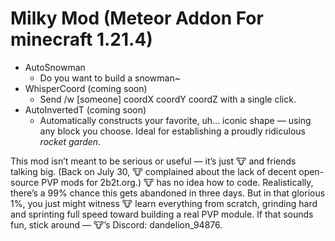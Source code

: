 # Milky Mod (Meteor Addon For minecraft 1.21.4)

- AutoSnowman
  - Do you want to build a snowman~
- WhisperCoord (coming soon)
  - Send /w [someone] coordX coordY coordZ with a single click.
- AutoInvertedT (coming soon)
  - Automatically constructs your favorite, uh... iconic shape — using any block you choose. Ideal for establishing a proudly ridiculous *rocket garden*.

This mod isn’t meant to be serious or useful — it’s just 🐮 and friends talking big. (Back on July 30, 🐮 complained about the lack of decent open-source PVP mods for 2b2t.org.) 🐮 has no idea how to code. Realistically, there’s a 99% chance this gets abandoned in three days. But in that glorious 1%, you just might witness 🐮 learn everything from scratch, grinding hard and sprinting full speed toward building a real PVP module. If that sounds fun, stick around — 🐮’s Discord: dandelion_94876.
